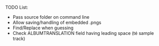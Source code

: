 TODO List:

* Pass source folder on command line
* Allow saving/handling of embedded .pngs
* Find/Replace when guessing
* Check ALBUMTRANSLATION field having leading space (té sample track)